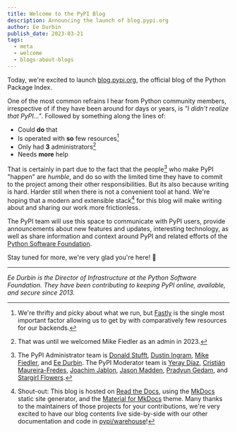 ```yaml
---
title: Welcome to the PyPI Blog
description: Announcing the launch of blog.pypi.org
author: Ee Durbin
publish_date: 2023-03-21
tags:
  - meta
  - welcome
  - blogs-about-blogs
---
```


Today, we're excited to launch [blog.pypi.org](https://blog.pypi.org),
the official blog of the Python Package Index.

One of the most common refrains I hear from Python community members,
irrespective of if they have been around for days or years,
is _"I didn't realize that PyPI..."_. Followed by something along the lines of:

- Could **do** that
- Is operated with **so** few resources[^1]
- Only had **3** administrators[^2]
- Needs **more** help

That is certainly in part due to the fact that the people[^3] who
make PyPI "happen" are *humble*, and do so with the limited time they
have to commit to the project among their other responsibilities.
But its also because writing is hard. Harder still when there is
not a convenient tool at hand.
We're hoping that a modern and extensible stack[^4] for this blog
will make writing about and sharing our work more frictionless.

The PyPI team will use this space to communicate with PyPI users,
provide announcements about new features and updates,
interesting technology, as well as share information and
context around PyPI and related efforts of the
[Python Software Foundation](https://www.python.org/psf-landing/).

Stay tuned for more, we're very glad you're here! 💜

---

_Ee Durbin is the Director of Infrastructure at
the Python Software Foundation.
They have been contributing to keeping PyPI online, available, and
secure since 2013._

[^1]: We're thrifty and picky about what we run, but
[Fastly](https://www.fastly.com/fast-forward) is the single most
important factor allowing us to get by with comparatively few
resources for our backends.
[^2]: That was until we welcomed Mike Fiedler as an admin in 2023.
[^3]: The PyPI Administrator team is
[Donald Stufft](https://github.com/dstufft),
[Dustin Ingram](https://github.com/di),
[Mike Fiedler](https://github.com/miketheman),
and [Ee Durbin](https://github.com/ewdurbin).
The PyPI Moderator team is
[Yeray Díaz](https://github.com/yeraydiazdiaz),
[Cristián Maureira-Fredes](https://github.com/cmaureir),
[Joachim Jablon](https://github.com/ewjoachim),
[Jason Madden](https://github.com/jamadden),
[Pradyun Gedam](https://github.com/pradyunsg),
and [Stargirl Flowers](https://github.com/theacodes).
[^4]: Shout-out: This blog is hosted on
[Read the Docs](https://readthedocs.org/),
using the [MkDocs](https://pypi.org/project/mkdocs/)
static site generator,
and the [Material for MkDocs](https://pypi.org/project/mkdocs-material/) theme.
Many thanks to the maintainers of those projects for your
contributions,
we're very excited to have our blog contents live side-by-side
with our other documentation and code in
[pypi/warehouse](https://github.com/pypi/warehouse)!
